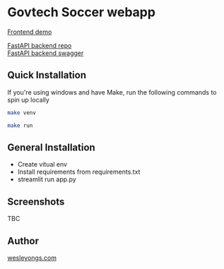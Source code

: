 # Govtech Soccer webapp

[Frontend demo](https://wesleyongs-govtech-soccer-frontend-app-42cw17.streamlitapp.com/)

[FastAPI backend repo](https://github.com/Wesleyongs/Govtech-FastAPI) \
[FastAPI backend swagger](http://ec2-13-212-176-7.ap-southeast-1.compute.amazonaws.com/docs)

## Quick Installation

If you're using windows and have Make, run the following commands to spin up locally
```bash
make venv
```
```bash
make run
```

## General Installation

- Create vitual env
- Install requirements from requirements.txt
- streamlit run app.py

## Screenshots
TBC

## Author
[wesleyongs.com](https:wesleyongs.com)
